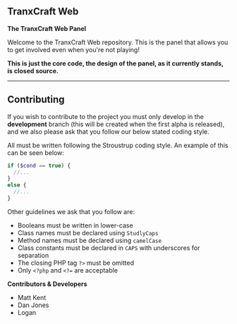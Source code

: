 ## TranxCraft Web ##
**The TranxCraft Web Panel**


Welcome to the TranxCraft Web repository. This is the panel that allows you to get involved even when you're not playing!

**This is just the core code, the design of the panel, as it currently stands, is closed source.**


----------

## Contributing ##


If you wish to contribute to the project you must only develop in the **development** branch (this will be created when the first alpha is released), and we also please ask that you follow our below stated coding style.

All must be written following the Stroustrup coding style. An example of this can be seen below:

 ```php
 if ($cond == true) {
   //...
 }
 else {
   //...
 }

 ```

Other guidelines we ask that you follow are:

- Booleans must be written in lower-case
- Class names must be declared using `StudlyCaps`
- Method names must be declared using `camelCase`
- Class constants must be declared in `CAPS` with underscores for separation
- The closing PHP tag `?>` must be omitted
- Only `<?php` and `<?=` are acceptable

**Contributors & Developers**

- Matt Kent
- Dan Jones
- Logan
